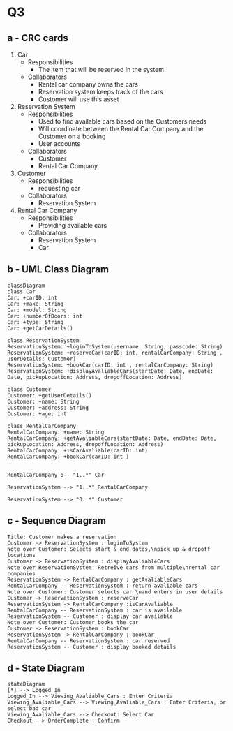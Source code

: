 # Q3
## a - CRC cards
1. Car
    - Responsibilities
        - The item that will be reserved in the system
    - Collaborators
        - Rental car company owns the cars
        - Reservation system keeps track of the cars
        - Customer will use this asset
2. Reservation System
    - Responsibilities
        - Used to find available cars based on the Customers needs
        - Will coordinate between the Rental Car Company and the Customer on a booking
        - User accounts
    - Collaborators
        - Customer
        - Rental Car Company
3. Customer
    - Responsibilities
        - requesting car
    - Collaborators
        - Reservation System
4. Rental Car Company
    - Responsibilities
        - Providing available cars
    - Collaborators
        - Reservation System
        - Car
## b - UML Class Diagram
```mermaid
classDiagram
class Car
Car: +carID: int
Car: +make: String 
Car: +model: String 
Car: +numberOfDoors: int 
Car: +type: String 
Car: +getCarDetails()

class ReservationSystem
ReservationSystem: +loginToSystem(username: String, passcode: String)
ReservationSystem: +reserveCar(carID: int, rentalCarCompany: String , userDetails: Customer)
ReservationSystem: +bookCar(carID: int , rentalCarCompany: String)
ReservationSystem: +displayAvaliableCars(startDate: Date, endDate: Date, pickupLocation: Address, dropoffLocation: Address)

class Customer
Customer: +getUserDetails()
Customer: +name: String
Customer: +address: String
Customer: +age: int

class RentalCarCompany
RentalCarCompany: +name: String
RentalCarCompany: +getAvaliableCars(startDate: Date, endDate: Date, pickupLocation: Address, dropoffLocation: Address)
RentalCarCompany: +isCarAvaliable(carID: int)
RentalCarCompany: +bookCar(carID: int )


RentalCarCompany o-- "1..*" Car

ReservationSystem --> "1..*" RentalCarCompany

ReservationSystem --> "0..*" Customer

```

## c - Sequence Diagram

```sequence
Title: Customer makes a reservation
Customer -> ReservationSystem : loginToSystem
Note over Customer: Selects start & end dates,\npick up & dropoff locations
Customer -> ReservationSystem : displayAvaliableCars
Note over ReservationSystem: Retreive cars from multiple\nrental car companies
ReservationSystem -> RentalCarCompany : getAvaliableCars
RentalCarCompany -- ReservationSystem : return avaliable cars
Note over Customer: Customer selects car \nand enters in user details
Customer -> ReservationSystem : reserveCar
ReservationSystem -> RentalCarCompany :isCarAvaliable
RentalCarCompany -- ReservationSystem : car is available
ReservationSystem -- Customer : display car available 
Note over Customer: Customer books the car
Customer -> ReservationSystem : bookCar
ReservationSystem -> RentalCarCompany : bookCar
RentalCarCompany -- ReservationSystem : car reserved
ReservationSystem -- Customer : display booked details

```
## d - State Diagram
```mermaid
stateDiagram
[*] --> Logged_In
Logged_In --> Viewing_Avaliable_Cars : Enter Criteria
Viewing_Avaliable_Cars --> Viewing_Avaliable_Cars : Enter Criteria, or select bad car
Viewing_Avaliable_Cars --> Checkout: Select Car
Checkout --> OrderComplete : Confirm